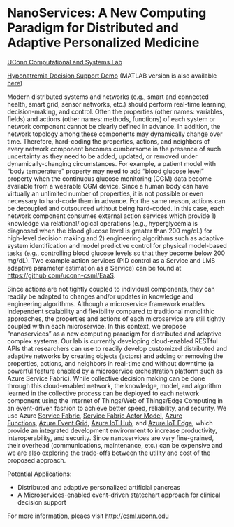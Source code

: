 # NanoServices: A New Computing Paradigm for Distributed and Adaptive Personalized Medicine

[UConn Computational and Systems Lab](https://csml.uconn.edu)

[Hyponatremia Decision Support Demo](https://github.com/yshin1209/Nanoservice/blob/master/NanoServiceAPI%20Demo.pptx) (MATLAB version is also available [here](https://github.com/yshin1209/Nanoservice/blob/master/NanoserviceAPI_Demo_MATLAB.m))

Modern distributed systems and networks (e.g., smart and connected health, smart grid, sensor networks, etc.) should perform real-time learning, decision-making, and control. Often the properties (other names: variables, fields) and actions (other names: methods, functions) of each system or network component cannot be clearly defined in advance. In addition, the network topology among these components may dynamically change over time. Therefore, hard-coding the properties, actions, and neighbors of every network component becomes cumbersome in the presence of such uncertainty as they need to be added, updated, or removed under dynamically-changing circumstances. For example, a patient model with “body temperature” property may need to add “blood glucose level” property when the continuous glucose monitoring (CGM) data become available from a wearable CGM device. Since a human body can have virtually an unlimited number of properties, it is not possible or even necessary to hard-code them in advance. For the same reason, actions can be decoupled and outsourced without being hard-coded. In this case, each network component consumes external action services which provide 1) knowledge via relational/logical operations (e.g., hyperglycemia is diagnosed when the blood glucose level is greater than 200 mg/dL) for high-level decision making and 2) engineering algorithms such as adaptive system identification and model predictive control for physical model-based tasks (e.g., controlling blood glucose levels so that they become below 200 mg/dL). Two example action services (PID control as a Service and LMS adaptive parameter estimation as a Service) can be found at https://github.com/uconn-csml/EaaS.

Since actions are not tightly coupled to individual components, they can readily be adapted to changes and/or updates in knowledge and engineering algorithms. Although a microservice framework enables independent scalability and flexibility compared to traditional monolithic approaches, the properties and actions of each microservice are still tightly coupled within each microservice. In this context, we propose “nanoservices” as a new computing paradigm for distributed and adaptive complex systems. Our lab is currently developing cloud-enabled RESTful APIs that researchers can use to readily develop customized distributed and adaptive networks by creating objects (actors) and adding or removing the properties, actions, and neighbors in real-time and without downtime (a powerful feature enabled by a microservice orchestration platform such as Azure Service Fabric). While collective decision making can be done through this cloud-enabled network, the knowledge, model, and algorithm learned in the collective process can be deployed to each network component using the Internet of Things/Web of Things/Edge Computing in an event-driven fashion to achieve better speed, reliability, and security. We use Azure [Service Fabric](https://azure.microsoft.com/en-us/services/service-fabric/), [Service Fabric Actor Model](https://azure.microsoft.com/en-us/services/service-fabric/), [Azure Functions](https://azure.microsoft.com/en-us/services/functions/), [Azure Event Grid](https://azure.microsoft.com/en-us/services/event-grid/), [Azure IoT Hub](https://azure.microsoft.com/en-us/services/iot-hub/), and [Azure IoT Edge](https://azure.microsoft.com/en-us/services/iot-edge/), which provide an integrated development environment to increase productivity, interoperability, and security. Since nanoservices are very fine-grained, their overhead (communications, maintenance, etc.) can be expensive and we are also exploring the trade-offs between the utility and cost of the proposed approach.

Potential Applications:

- Distributed and adaptive personalized artificial pancreas
- A Microservices-enabled event-driven statechart approach for clinical decision support

For more information, pleaes visit http://csml.uconn.edu 


